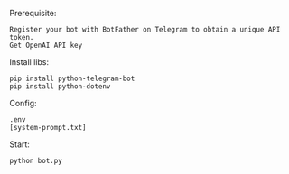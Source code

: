 Prerequisite:

    Register your bot with BotFather on Telegram to obtain a unique API token.
    Get OpenAI API key

Install libs:

    pip install python-telegram-bot
    pip install python-dotenv

Config:

    .env
    [system-prompt.txt]

Start:

    python bot.py

